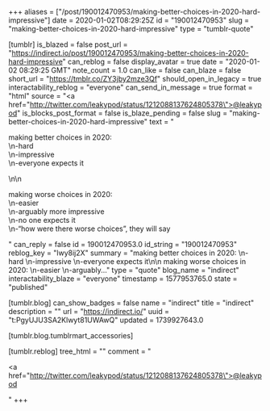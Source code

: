 +++
aliases = ["/post/190012470953/making-better-choices-in-2020-hard-impressive"]
date = 2020-01-02T08:29:25Z
id = "190012470953"
slug = "making-better-choices-in-2020-hard-impressive"
type = "tumblr-quote"

[tumblr]
is_blazed = false
post_url = "https://indirect.io/post/190012470953/making-better-choices-in-2020-hard-impressive"
can_reblog = false
display_avatar = true
date = "2020-01-02 08:29:25 GMT"
note_count = 1.0
can_like = false
can_blaze = false
short_url = "https://tmblr.co/ZY3jby2mze3Qf"
should_open_in_legacy = true
interactability_reblog = "everyone"
can_send_in_message = true
format = "html"
source = "<a href=\"http://twitter.com/leakypod/status/1212088137624805378\">@leakypod</a>"
is_blocks_post_format = false
is_blaze_pending = false
slug = "making-better-choices-in-2020-hard-impressive"
text = "<p>making better choices in 2020:<br/>\n-hard<br/>\n-impressive<br/>\n-everyone expects it</p>\n\n<p>making worse choices in 2020:<br/>\n-easier<br/>\n-arguably more impressive<br/>\n-no one expects it<br/>\n-“how were there worse choices”, they will say</p>"
can_reply = false
id = 190012470953.0
id_string = "190012470953"
reblog_key = "lwy8ij2X"
summary = "making better choices in 2020: \n-hard \n-impressive \n-everyone expects it\n\n making worse choices in 2020: \n-easier \n-arguably..."
type = "quote"
blog_name = "indirect"
interactability_blaze = "everyone"
timestamp = 1577953765.0
state = "published"

[tumblr.blog]
can_show_badges = false
name = "indirect"
title = "indirect"
description = ""
url = "https://indirect.io/"
uuid = "t:PgyUJU3SA2Klwyt81UWAwQ"
updated = 1739927643.0

[tumblr.blog.tumblrmart_accessories]

[tumblr.reblog]
tree_html = ""
comment = "<p><a href=\"http://twitter.com/leakypod/status/1212088137624805378\">@leakypod</a></p>"
+++
